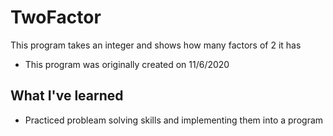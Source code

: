 # TwoFactor

This program takes an integer and shows how many factors of 2 it has
* This program was originally created on 11/6/2020

## What I've learned
* Practiced probleam solving skills and implementing them into a program
